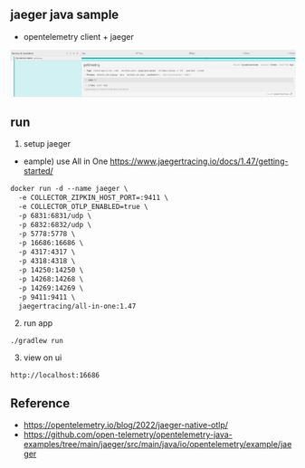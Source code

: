 ## jaeger java sample

- opentelemetry client + jaeger

![jaeger-sample.jpg](jaeger-sample.jpg)

## run

1. setup jaeger

- eample) use All in One https://www.jaegertracing.io/docs/1.47/getting-started/
```
docker run -d --name jaeger \
  -e COLLECTOR_ZIPKIN_HOST_PORT=:9411 \
  -e COLLECTOR_OTLP_ENABLED=true \
  -p 6831:6831/udp \
  -p 6832:6832/udp \
  -p 5778:5778 \
  -p 16686:16686 \
  -p 4317:4317 \
  -p 4318:4318 \
  -p 14250:14250 \
  -p 14268:14268 \
  -p 14269:14269 \
  -p 9411:9411 \
  jaegertracing/all-in-one:1.47
```

2. run app

```
./gradlew run
```

3. view on ui

```
http://localhost:16686
```

## Reference
- https://opentelemetry.io/blog/2022/jaeger-native-otlp/
- https://github.com/open-telemetry/opentelemetry-java-examples/tree/main/jaeger/src/main/java/io/opentelemetry/example/jaeger